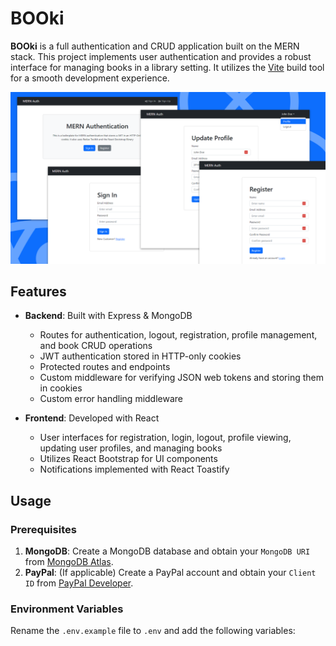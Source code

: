 # BOOki

**BOOki** is a full authentication and CRUD application built on the MERN stack. This project implements user authentication and provides a robust interface for managing books in a library setting. It utilizes the [Vite](https://vite.dev) build tool for a smooth development experience.

![Screenshot](./frontend/public/screen.png)

## Features

- **Backend**: Built with Express & MongoDB
  - Routes for authentication, logout, registration, profile management, and book CRUD operations
  - JWT authentication stored in HTTP-only cookies
  - Protected routes and endpoints
  - Custom middleware for verifying JSON web tokens and storing them in cookies
  - Custom error handling middleware

- **Frontend**: Developed with React
  - User interfaces for registration, login, logout, profile viewing, updating user profiles, and managing books
  - Utilizes React Bootstrap for UI components
  - Notifications implemented with React Toastify

## Usage

### Prerequisites

1. **MongoDB**: Create a MongoDB database and obtain your `MongoDB URI` from [MongoDB Atlas](https://www.mongodb.com/cloud/atlas/register).
2. **PayPal**: (If applicable) Create a PayPal account and obtain your `Client ID` from [PayPal Developer](https://developer.paypal.com/).

### Environment Variables

Rename the `.env.example` file to `.env` and add the following variables:

